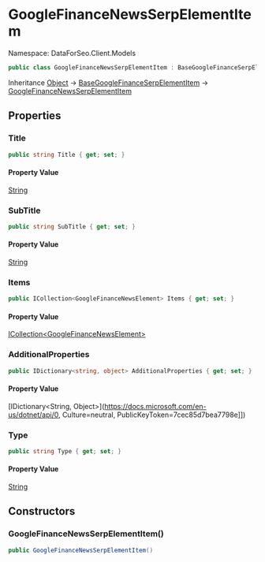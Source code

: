 # GoogleFinanceNewsSerpElementItem

Namespace: DataForSeo.Client.Models

```csharp
public class GoogleFinanceNewsSerpElementItem : BaseGoogleFinanceSerpElementItem
```

Inheritance [Object](https://docs.microsoft.com/en-us/dotnet/api/Object) → [BaseGoogleFinanceSerpElementItem](./BaseGoogleFinanceSerpElementItem.md) → [GoogleFinanceNewsSerpElementItem](./GoogleFinanceNewsSerpElementItem.md)

## Properties

### **Title**

```csharp
public string Title { get; set; }
```

#### Property Value

[String](https://docs.microsoft.com/en-us/dotnet/api/String)<br>

### **SubTitle**

```csharp
public string SubTitle { get; set; }
```

#### Property Value

[String](https://docs.microsoft.com/en-us/dotnet/api/String)<br>

### **Items**

```csharp
public ICollection<GoogleFinanceNewsElement> Items { get; set; }
```

#### Property Value

[ICollection&lt;GoogleFinanceNewsElement&gt;](./GoogleFinanceNewsElement.md)<br>

### **AdditionalProperties**

```csharp
public IDictionary<string, object> AdditionalProperties { get; set; }
```

#### Property Value

[IDictionary&lt;String, Object&gt;](https://docs.microsoft.com/en-us/dotnet/api/0, Culture=neutral, PublicKeyToken=7cec85d7bea7798e]])<br>

### **Type**

```csharp
public string Type { get; set; }
```

#### Property Value

[String](https://docs.microsoft.com/en-us/dotnet/api/String)<br>

## Constructors

### **GoogleFinanceNewsSerpElementItem()**

```csharp
public GoogleFinanceNewsSerpElementItem()
```
